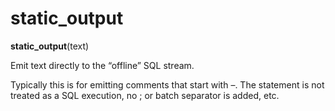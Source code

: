 # static_output

**static_output**(text)

Emit text directly to the “offline” SQL stream.

Typically this is for emitting comments that start with –. The statement is not treated as a SQL execution, no ; or batch separator is added, etc.
